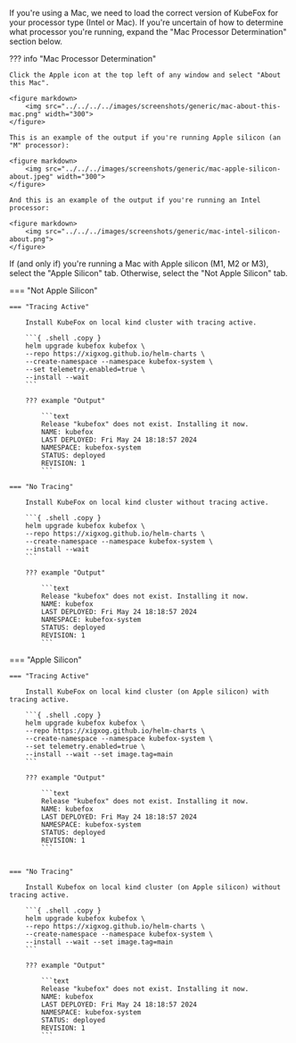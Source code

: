 If you're using a Mac, we need to load the correct version of KubeFox for your
processor type (Intel or Mac). If you're uncertain of how to determine what
processor you're running, expand the "Mac Processor Determination" section
below.

??? info "Mac Processor Determination"

    Click the Apple icon at the top left of any window and select "About this Mac".

    <figure markdown>
        <img src="../../../../images/screenshots/generic/mac-about-this-mac.png" width="300">
    </figure>

    This is an example of the output if you're running Apple silicon (an "M" processor):

    <figure markdown>
        <img src="../../../images/screenshots/generic/mac-apple-silicon-about.jpeg" width="300">
    </figure>

    And this is an example of the output if you're running an Intel processor:

    <figure markdown>
        <img src="../../../images/screenshots/generic/mac-intel-silicon-about.png">
    </figure>

If (and only if) you're running a Mac with Apple silicon (M1, M2 or M3), select the "Apple Silicon" tab.  Otherwise, select the "Not Apple Silicon" tab.

=== "Not Apple Silicon"

    === "Tracing Active"

        Install KubeFox on local kind cluster with tracing active.

        ```{ .shell .copy }
        helm upgrade kubefox kubefox \
        --repo https://xigxog.github.io/helm-charts \
        --create-namespace --namespace kubefox-system \
        --set telemetry.enabled=true \
        --install --wait
        ```

        ??? example "Output"

            ```text
            Release "kubefox" does not exist. Installing it now.
            NAME: kubefox
            LAST DEPLOYED: Fri May 24 18:18:57 2024
            NAMESPACE: kubefox-system
            STATUS: deployed
            REVISION: 1
            ```

    === "No Tracing"

        Install KubeFox on local kind cluster without tracing active.

        ```{ .shell .copy }
        helm upgrade kubefox kubefox \
        --repo https://xigxog.github.io/helm-charts \
        --create-namespace --namespace kubefox-system \
        --install --wait
        ```

        ??? example "Output"

            ```text
            Release "kubefox" does not exist. Installing it now.
            NAME: kubefox
            LAST DEPLOYED: Fri May 24 18:18:57 2024
            NAMESPACE: kubefox-system
            STATUS: deployed
            REVISION: 1
            ```


=== "Apple Silicon"

    === "Tracing Active"

        Install KubeFox on local kind cluster (on Apple silicon) with tracing active.

        ```{ .shell .copy }
        helm upgrade kubefox kubefox \
        --repo https://xigxog.github.io/helm-charts \
        --create-namespace --namespace kubefox-system \
        --set telemetry.enabled=true \
        --install --wait --set image.tag=main
        ```

        ??? example "Output"

            ```text
            Release "kubefox" does not exist. Installing it now.
            NAME: kubefox
            LAST DEPLOYED: Fri May 24 18:18:57 2024
            NAMESPACE: kubefox-system
            STATUS: deployed
            REVISION: 1
            ```


    === "No Tracing"

        Install Kubefox on local kind cluster (on Apple silicon) without tracing active.

        ```{ .shell .copy }
        helm upgrade kubefox kubefox \
        --repo https://xigxog.github.io/helm-charts \
        --create-namespace --namespace kubefox-system \
        --install --wait --set image.tag=main
        ```

        ??? example "Output"

            ```text
            Release "kubefox" does not exist. Installing it now.
            NAME: kubefox
            LAST DEPLOYED: Fri May 24 18:18:57 2024
            NAMESPACE: kubefox-system
            STATUS: deployed
            REVISION: 1
            ```
